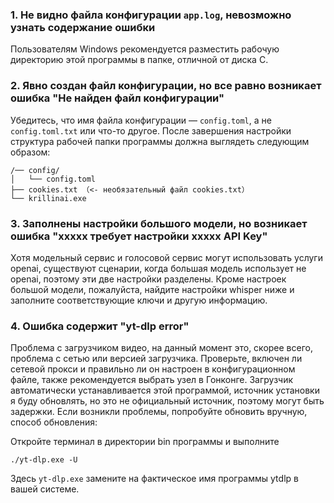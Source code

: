 ### 1. Не видно файла конфигурации `app.log`, невозможно узнать содержание ошибки
Пользователям Windows рекомендуется разместить рабочую директорию этой программы в папке, отличной от диска C.

### 2. Явно создан файл конфигурации, но все равно возникает ошибка "Не найден файл конфигурации"
Убедитесь, что имя файла конфигурации — `config.toml`, а не `config.toml.txt` или что-то другое. 
После завершения настройки структура рабочей папки программы должна выглядеть следующим образом:
```
/── config/
│   └── config.toml
├── cookies.txt （<- необязательный файл cookies.txt）
└── krillinai.exe
```

### 3. Заполнены настройки большого модели, но возникает ошибка "xxxxx требует настройки xxxxx API Key"
Хотя модельный сервис и голосовой сервис могут использовать услуги openai, существуют сценарии, когда большая модель использует не openai, поэтому эти две настройки разделены. Кроме настроек большой модели, пожалуйста, найдите настройки whisper ниже и заполните соответствующие ключи и другую информацию.

### 4. Ошибка содержит "yt-dlp error"
Проблема с загрузчиком видео, на данный момент это, скорее всего, проблема с сетью или версией загрузчика. Проверьте, включен ли сетевой прокси и правильно ли он настроен в конфигурационном файле, также рекомендуется выбрать узел в Гонконге. Загрузчик автоматически устанавливается этой программой, источник установки я буду обновлять, но это не официальный источник, поэтому могут быть задержки. Если возникли проблемы, попробуйте обновить вручную, способ обновления:

Откройте терминал в директории bin программы и выполните
```
./yt-dlp.exe -U
```
Здесь `yt-dlp.exe` замените на фактическое имя программы ytdlp в вашей системе.